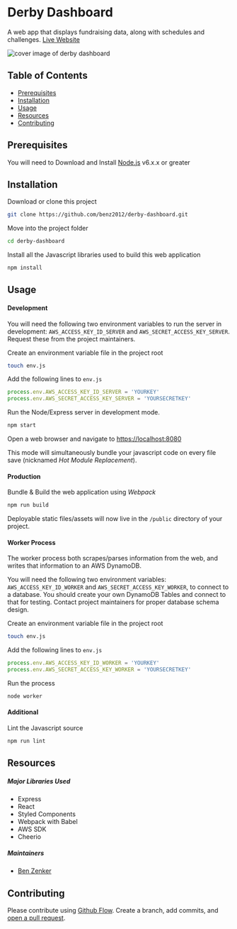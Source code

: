 # Derby Dashboard

A web app that displays fundraising data, along with schedules and challenges.
[Live Website](https://www.derbydashboard.io)

![cover image of derby dashboard](public/og_image_v001.png)

## Table of Contents

- [Prerequisites](#prerequisites)
- [Installation](#installation)
- [Usage](#usage)
- [Resources](#resources)
- [Contributing](#contributing)

## Prerequisites

You will need to Download and Install [Node.js](https://nodejs.org/en/download/) v6.x.x or greater

## Installation

Download or clone this project
```bash
git clone https://github.com/benz2012/derby-dashboard.git
```

Move into the project folder
```bash
cd derby-dashboard
```

Install all the Javascript libraries used to build this web application
```bash
npm install
```

## Usage

#### Development

You will need the following two environment variables to run the server in development: `AWS_ACCESS_KEY_ID_SERVER` and `AWS_SECRET_ACCESS_KEY_SERVER`. Request these from the project maintainers.

Create an environment variable file in the project root
```bash
touch env.js
```

Add the following lines to `env.js`
```javascript
process.env.AWS_ACCESS_KEY_ID_SERVER = 'YOURKEY'
process.env.AWS_SECRET_ACCESS_KEY_SERVER = 'YOURSECRETKEY'

```

Run the Node/Express server in development mode.
```bash
npm start
```

Open a web browser and navigate to [https://localhost:8080](https://localhost:8080)

This mode will simultaneously bundle your javascript code on every file save (nicknamed *Hot Module Replacement*).

#### Production

Bundle & Build the web application using *Webpack*
```bash
npm run build
```

Deployable static files/assets will now live in the `/public` directory of your project.

#### Worker Process

The worker process both scrapes/parses information from the web, and writes that information to an AWS DynamoDB.

You will need the following two environment variables: `AWS_ACCESS_KEY_ID_WORKER` and `AWS_SECRET_ACCESS_KEY_WORKER`, to connect to a database. You should create your own DynamoDB Tables and connect to that for testing. Contact project maintainers for proper database schema design.

Create an environment variable file in the project root
```bash
touch env.js
```

Add the following lines to `env.js`
```javascript
process.env.AWS_ACCESS_KEY_ID_WORKER = 'YOURKEY'
process.env.AWS_SECRET_ACCESS_KEY_WORKER = 'YOURSECRETKEY'

```

Run the process
```bash
node worker
```

#### Additional

Lint the Javascript source
```bash
npm run lint
```

## Resources

##### Major Libraries Used
- Express
- React
- Styled Components
- Webpack with Babel
- AWS SDK
- Cheerio

##### Maintainers
- [Ben Zenker](https://github.com/benz2012)

## Contributing

Please contribute using [Github Flow](https://guides.github.com/introduction/flow/). Create a branch, add commits, and [open a pull request](https://github.com/benz2012/derby-dashboard/compare).
